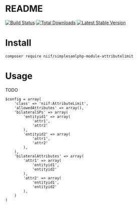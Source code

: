 # README
[![Build Status](https://travis-ci.org/NIIF/simplesamlphp-module-attributelimit.svg?branch=master)](https://travis-ci.org/NIIF/simplesamlphp-module-attributelimit)
[![Total Downloads](https://poser.pugx.org/niif/simplesamlphp-module-attributelimit/d/total.png)](https://packagist.org/packages/niif/simplesamlphp-module-attributelimit)
[![Latest Stable Version](https://poser.pugx.org/niif/simplesamlphp-module-attributelimit/v/stable.png)](https://packagist.org/packages/niif/simplesamlphp-module-attributelimit)

# Install
`composer require niif/simplesamlphp-module-attributelimit`

# Usage
TODO

```
$config = array(
    'class' => 'niif:AttributeLimit',
    'allowedAttributes' => array(),
    'bilateralSPs' => array(
        'entityid1' => array(
            'attr1',
            'attr2'
        ),
        'entityid2' => array(
            'attr1',
            'attr2'
        ),
    ),
    'bilateralAttributes' => array(
        'attr1' => array(
            'entityid1',
            'entityid2'
        ),
        'attr2' => array(
            'entityid1',
            'entityid2'
        ),
    )
)
```